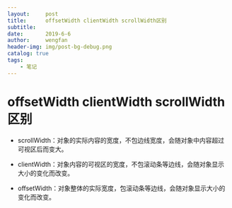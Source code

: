 ```yaml
---
layout:     post
title:      offsetWidth clientWidth scrollWidth区别
subtitle:   
date:       2019-6-6
author:     wengfan
header-img: img/post-bg-debug.png
catalog: true
tags:
    - 笔记
---
```


# offsetWidth clientWidth scrollWidth区别
- scrollWidth：对象的实际内容的宽度，不包边线宽度，会随对象中内容超过可视区后而变大。 

- clientWidth：对象内容的可视区的宽度，不包滚动条等边线，会随对象显示大小的变化而改变。 

- offsetWidth：对象整体的实际宽度，包滚动条等边线，会随对象显示大小的变化而改变。

